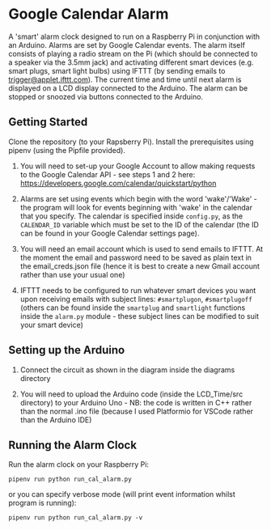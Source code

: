 # Google Calendar Alarm

A 'smart' alarm clock designed to run on a Raspberry Pi in conjunction with an Arduino. Alarms are set by Google Calendar events. The alarm itself consists of playing a radio stream on the Pi (which should be connected to a speaker via the 3.5mm jack) and activating different smart devices (e.g. smart plugs, smart light bulbs) using IFTTT (by sending emails to trigger@applet.ifttt.com). The current time and time until next alarm is displayed on a LCD display connected to the Arduino. The alarm can be stopped or snoozed via buttons connected to the Arduino.

## Getting Started

Clone the repository (to your Rapsberry Pi). Install the prerequisites using pipenv (using the Pipfile provided).

1) You will need to set-up your Google Account to allow making requests to the Google Calendar API - see steps 1 and 2 here: https://developers.google.com/calendar/quickstart/python

2) Alarms are set using events which begin with the word 'wake'/'Wake' - the program will look for events beginning with 'wake' in the calendar that you specify. The calendar is specified inside `config.py`, as the `CALENDAR_ID` variable which must be set to the ID of the calendar (the ID can be found in your Google Calendar settings page).

2) You will need an email account which is used to send emails to IFTTT. At the moment the email and password need to be saved as plain text in the email_creds.json file (hence it is best to create a new Gmail account rather than use your usual one)

3) IFTTT needs to be configured to run whatever smart devices you want upon receiving emails with subject lines:
`#smartplugon`, `#smartplugoff` (others can be found inside the `smartplug` and `smartlight` functions inside the `alarm.py` module - these subject lines can be modified to suit your smart device)

## Setting up the Arduino

1) Connect the circuit as shown in the diagram inside the diagrams directory

2) You will need to upload the Arduino code (inside the LCD_Time/src directory) to your Arduino Uno - NB: the code is written in C++ rather than the normal .ino file (because I used Platformio for VSCode rather than the Arduino IDE)

## Running the Alarm Clock

Run the alarm clock on your Raspberry Pi:
```
pipenv run python run_cal_alarm.py
```
or you can specify verbose mode (will print event information whilst program is running):
```
pipenv run python run_cal_alarm.py -v
```
